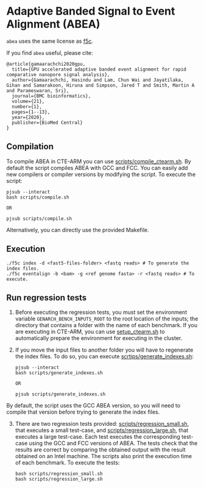 # Adaptive Banded Signal to Event Alignment (ABEA)

`abea` uses the same license as [f5c](https://github.com/hasindu2008/f5c).

If you find `abea` useful, please cite:

```
@article{gamaarachchi2020gpu,
  title={GPU accelerated adaptive banded event alignment for rapid comparative nanopore signal analysis},
  author={Gamaarachchi, Hasindu and Lam, Chun Wai and Jayatilaka, Gihan and Samarakoon, Hiruna and Simpson, Jared T and Smith, Martin A and Parameswaran, Sri},
  journal={BMC bioinformatics},
  volume={21},
  number={1},
  pages={1--13},
  year={2020},
  publisher={BioMed Central}
}
```

## Compilation

To compile ABEA in CTE-ARM you can use [scripts/compile_ctearm.sh](scripts/compile_ctearm.sh). By default the script compiles ABEA with GCC and FCC. You can easily add new compilers or compiler versions by modifying the script. To execute the script:

```
pjsub --interact
bash scripts/compile.sh

OR

pjsub scripts/compile.sh
```

Alternatively, you can directly use the provided Makefile.

## Execution

```
./f5c index -d <fast5-files-folder> <fastq reads> # To generate the index files.
./f5c eventalign -b <bam> -g <ref genome fasta> -r <fastq reads> # To execute.
```

## Run regression tests

1. Before executing the regression tests, you must set the environment variable `GENARCH_BENCH_INPUTS_ROOT` to the root location of the inputs; the directory that contains a folder with the name of each benchmark. If you are executing in CTE-ARM, you can use [setup_ctearm.sh](../setup_ctearm.sh) to automatically prepare the environment for executing in the cluster.

2. If you move the input files to another folder you will have to regenerate the index files. To do so, you can execute [scrtips/generate_indexes.sh](scripts/generate_indexes.sh):

    ```
    pjsub --interact
    bash scripts/generate_indexes.sh

    OR

    pjsub scripts/generate_indexes.sh
    ```

By default, the script uses the GCC ABEA version, so you will need to compile that version before trying to generate the index files.

3. There are two regression tests provided: [scripts/regression_small.sh](scripts/regression_small.sh), that executes a small test-case, and [scripts/regression_large.sh](scripts/regression_large.sh), that executes a large test-case. Each test executes the corresponding test-case using the GCC and FCC versions of ABEA. The tests check that the results are correct by comparing the obtained output with the result obtained on an Intel machine. The scripts also print the execution time of each benchmark. To execute the tests:

    ```
    bash scripts/regression_small.sh
    bash scripts/regression_large.sh
    ```